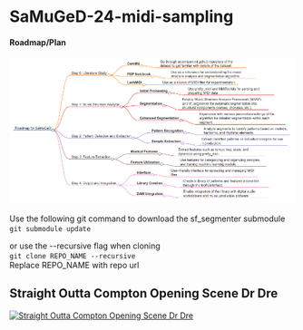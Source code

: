 # SaMuGeD-24-midi-sampling
#### Roadmap/Plan
![Roadmap for SaMuGeD](/docs/Roadmap_for_SaMuGeD.png) 

Use the following git command to download the sf_segmenter submodule \
`
git submodule update
`

or use the --recursive flag when cloning \
`git clone REPO_NAME --recursive` \
Replace REPO_NAME with repo url

## Straight Outta Compton Opening Scene Dr Dre

[![Straight Outta Compton Opening Scene Dr Dre](https://img.youtube.com/vi/eiknHyeNCpY/0.jpg)](https://www.youtube.com/embed/eiknHyeNCpY)
